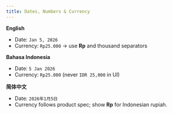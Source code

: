```yaml
---
title: Dates, Numbers & Currency
---
```

**English**
- Date: `Jan 5, 2026`
- Currency: `Rp25.000` → use **Rp** and thousand separators

**Bahasa Indonesia**
- Date: `5 Jan 2026`
- Currency: `Rp25.000` (never `IDR 25,000` in UI)

**简体中文**
- Date: `2026年1月5日`
- Currency follows product spec; show **Rp** for Indonesian rupiah.
